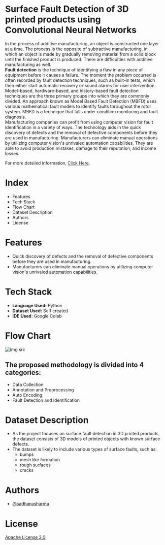 # Surface Fault Detection of 3D printed products using Convolutional Neural Networks
In the process of additive manufacturing, an object is constructed one layer at a time. The process is the opposite of subtractive manufacturing, in which an object is made by gradually removing material from a solid block until the finished product is produced. There are difficulties with additive manufacturing as well. <br/>
**Fault detection** is the technique of identifying a flaw in any piece of equipment before it causes a failure. The moment the problem occurred is often recorded by fault detection techniques, such as built-in tests, which then either start automatic recovery or sound alarms for user intervention. Model-based, hardware-based, and history-based fault detection techniques are the three primary groups into which they are commonly divided. An approach known as Model Based Fault Detection (MBFD) uses various mathematical fault models to identify faults throughout the rotor system. MBFD is a technique that falls under condition monitoring and fault diagnosis. <br/>
Manufacturing companies can profit from using computer vision for fault identification in a variety of ways. The technology aids in the quick discovery of defects and the removal of defective components before they are used in manufacturing. Manufacturers can eliminate manual operations by utilizing computer vision's unrivaled automation capabilities. They are able to avoid production mistakes, damage to their reputation, and income losses.

For more detailed information, [Click Here](https://docs.google.com/presentation/d/124fXHmXGQUCVAnI_Lu2DNJTA12GjNunU/edit?usp=share_link&ouid=101579660040301769971&rtpof=true&sd=true).

# Index
* Features
* Tech Stack
* Flow Chart
* Dataset Description
* Authors
* License

# Features
* Quick discovery of defects and the removal of defective components before they are used in manufacturing.
* Manufacturers can eliminate manual operations by utilizing computer vision's unrivaled automation capabilities.

# Tech Stack 
* **Language Used:** Python
* **Dataset Used:** Self created
* **IDE Used:** Google Colab

# Flow Chart
![img src](https://github.com/sadhanasharma26/Fault-Detection-using-ML/blob/main/Flow%20Chart%20of%20FD.png)
## The proposed methodology is divided into 4 categories:
* Data Collection
* Annotation and Preprocessing
* Auto Encoding
* Fault Detection and Identification

# Dataset Description
* As the project focuses on surface fault detection in 3D printed products, the dataset consists of 3D models of printed objects with known surface           defects.
* The dataset is likely to include various types of surface faults, such as:
  * bumps
  * mesh like formation
  * rough surfaces 
  * cracks

# Authors
* [@sadhanasharma](https://www.linkedin.com/in/sadhana-sharma-/)

# License
[Apache License 2.0]()

